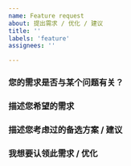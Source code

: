 ```yaml
---
name: Feature request
about: 提出需求 / 优化 / 建议
title: ''
labels: 'feature'
assignees: ''

---
```


### 您的需求是否与某个问题有关？
<!-- 清晰描述问题，比如当你使用xxx时总是有xxx问题，希望xxxx -->

### 描述您希望的需求
<!-- 清晰描述需求，比如在什么场景使用/解决什么问题/满足什么功能/... -->

### 描述您考虑过的备选方案 / 建议
<!-- 清晰描述预期的方案 / 想法 -->

### 我想要认领此需求 / 优化
<!-- 如果想认领，可录入“确认认领” 以及 预计可完成时间，官方将在一周内给出方案链接通您进行沟通 -->
